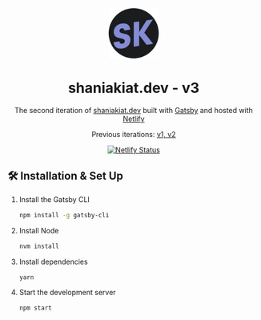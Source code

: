 <div align="center">
  <img alt="Logo" src="https://github.com/shaniakiat/portfolio-app3/blob/master/src/images/logo.png" width="100" />
</div>
<h1 align="center">
  shaniakiat.dev - v3
</h1>
<p align="center">
  The second iteration of <a href="https://shaniakiat.dev" target="_blank">shaniakiat.dev</a> built with <a href="https://www.gatsbyjs.org/" target="_blank">Gatsby</a> and hosted with <a href="https://www.netlify.com/" target="_blank">Netlify</a>
</p>
<p align="center">
  Previous iterations:
  <a href="https://github.com/shaniakiat/portfolio-app" target="_blank">v1, </a>
  <a href="https://shaniakiat.netlify.app" target="_blank">v2</a>
</p>
<p align="center">
  <a href="https://app.netlify.com/sites/vibrant-yonath-b03033/deploys" target="_blank">
    <img src="https://api.netlify.com/api/v1/badges/3eb17b8c-3df3-4ee4-8d0e-21b0e3fb6f45/deploy-status" alt="Netlify Status" />
  </a>
</p>

## 🛠 Installation & Set Up

1. Install the Gatsby CLI

   ```sh
   npm install -g gatsby-cli
   ```

2. Install Node

   ```sh
   nvm install
   ```

3. Install dependencies

   ```sh
   yarn
   ```

4. Start the development server

   ```sh
   npm start
   ```
